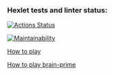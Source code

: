 ### Hexlet tests and linter status:
[![Actions Status](https://github.com/skullikk/python-project-49/workflows/hexlet-check/badge.svg)](https://github.com/skullikk/python-project-49/actions)

[![Maintainability](https://api.codeclimate.com/v1/badges/b74a577bc9ecb959a3ca/maintainability)](https://codeclimate.com/github/skullikk/python-project-49/maintainability)


[How to play](https://asciinema.org/a/xnFt4vKCj3Uxj5ZQNaus2iEMf)

[How to play brain-prime](https://asciinema.org/a/0kDJlNOraGyRPHbLSSB0yyZ8I)